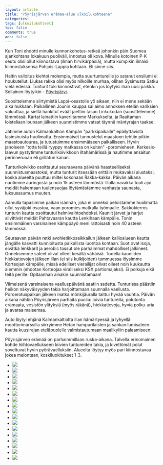 ```yaml
--- 
layout: article 
title: "Pöyrisjärven erämaa-alue ulkoilukohteena" 
categories: 
tags: [ulkoilukohteet]
toc: false 
comments: true 
ads: false 
--- 
```


Kun Toni ehdotti minulle kunnonkohotus-retkeä johonkin päin Suomea
ajankohtana lokakuun puoliväli, innostus oli kova. Minulle kotoinen P-K
seutu olisi ollut kiinnostava (ilman hirvikärpäsiä), mutta kumpikin
ilmaisi kiinnostuksensa Pohjois-Lappia kohtaan. Eli sinne siis.

Haltin valloitus kiehtoi molempia, mutta suurtuntureille jo satanut
ensilumi ei houkutellut. Liukas rakka olisi myös nilkoille murhaa,
olihan Sysimusta Satku vielä edessä. Tunturit toki kiinnostivat, etenkin
jos löytyisi ihan uusi paikka. Sellainen löytyikin -
[Pöyrisjärvi](http://www.luontoon.fi/Retkikohteet/eramaaalueet/poyrisjarvi/Sivut/Default.aspx).

Suosittelemme siirtymistä Lappi-osastolle yö aikaan, niin ei mene sekään
aika hukkaan. Paikallinen Jounin kauppa sai aimo annoksen etelän
variksien valuuttaa, ja sieltä hankitut eväät jaettiin tasan Linkukodan
(suosittelemme) lämmössä. Kartat lainattiin kaveriltamme Markukselta, ja
Raattaman loisteliaan lounaan jälkeen suunnistimme vatsat täynnä
mäntyrajan taakse.

Jätimme auton Kalmankaltion Kämpän "parkkipaikalle" epäilyttävistä
lasinsiruista huolimatta. Ensimmäiset tunnustelut maastoon tehtiin
pitkin maastoautouraa, ja tutustuimme ensimmäiseen paikalliseen. Hyvin
janoiseen "totta teillä ryyppy matkassa on kuiten" -poromieheen.
Kerkesix-laavun pystytimme tunturikoivikkoon iltahämärissä ja nautimme
ansaitun perinneruoan eli grillatun kanan.

Tunturikoivikko osoittautui seuraavana päivänä haasteelliseksi
suunnistusmaastoksi, mutta tunturit itsessään erittäin mukavaksi
alustaksi, koska alueelta puuttuu miltei kokonaan Rakka-kakka. Päivän
aikana nautimme auringosta ja noin 15 asteen lämmöstä. Illalla navakka
tuuli ajoi meidät hakemaan tuulensuojaa löytämästämme vanhasta saunasta,
luksusasumus muuten.

Aamulla tapasimme paikan isännän, joka ei onneksi peloistamme huolimatta
ollut syväjoki osastoa, vaan poromies matkalla työmaalle. Sakkokierros
tunturin kautta osoittautui helmivaihtoehdoksi. Kauniit järvet ja harjut
siivittivät meidät Pahtavaaran kautta Lenkihaan kämpälle. Tonin
ensimmäinen varsinainen kämppäyö meni rattoisasti noin 40 asteen
lämmössä.

Seuraavan päivän retki avohietikkoseikkailun jälkeen kallioalueen kautta
jängälle kasvatti kunnioitusta paikallista luontoa kohtaan. Suot ovat
isoja, eivätkä lenkkarit ja aerobic tossut ole parhaimmat mahdolliset
jalkineet. Onneksemme sateet olivat olleet kesällä vähäisiä. Todella
kauniiden hiekkatievojen jälkeen illan (ei siis kulkijoiden) tummuessa
löysimme Korteojan kämpälle, missä edelliset vierailijat olivat olleet
noin kuukautta aiemmin (ehdotan Korteojaa viralliseksi KSX
partiomajaksi). Ei polkuja eikä teitä perille. Opitaanhan ainakin
suunnistamaan!

Viimeisenä varsinaisena vaelluspäivänä saatiin sadetta. Tunturissa
päästiin heikon näkyväisyyden takia harjoittamaan suunnalla vaellusta.
Poroerotuspaikan jälkeen matka mönkijäuralla taittui hyvää vauhtia.
Päivän aikana nähtiin Pöyrisjärven parhaita puolia: loivia tuntureita,
polutonta erämaata, vesistön ylityksiä (myös räkänä), hiekkatievoja,
hyviä polku-uria ja avaraa maisemaa.

Auto löytyi ehjänä Kalmankaltiolta illan hämärtyessä ja lyhyellä
moottorimarssilla siirryimme Hetan hampurilaisten ja sankan lumisateen
kautta kuusirajan eteläpuolelle valmistautumaan maalikyliin palaamiseen.

Pöyrisjärven erämää on parhaimmillaan ruska-aikana. Talvella erinomainen
kohde hiihtovaellukseen loivien tuntureiden takia, ja kivettömät polut
soveltuvat hyvin pyörävaelluksiin. Alueelta löytyy myös pari
kiinnostavaa jokea melontaan, koskiluokitukset 1-3.

<div class="image-gallery">

-   [![](/Media/Default/ImageGalleries/poyrisjarven-eramaa-alue-ulkoilukohteena/Thumbnails/kohteetlappipoyrisjarvi_01b.jpg)](/Media/Default/ImageGalleries/poyrisjarven-eramaa-alue-ulkoilukohteena/kohteetlappipoyrisjarvi_01b.jpg)
-   [![](/Media/Default/ImageGalleries/poyrisjarven-eramaa-alue-ulkoilukohteena/Thumbnails/kohteetlappipoyrisjarvi_02b.jpg)](/Media/Default/ImageGalleries/poyrisjarven-eramaa-alue-ulkoilukohteena/kohteetlappipoyrisjarvi_02b.jpg)
-   [![](/Media/Default/ImageGalleries/poyrisjarven-eramaa-alue-ulkoilukohteena/Thumbnails/kohteetlappipoyrisjarvi_03b.jpg)](/Media/Default/ImageGalleries/poyrisjarven-eramaa-alue-ulkoilukohteena/kohteetlappipoyrisjarvi_03b.jpg)
-   [![](/Media/Default/ImageGalleries/poyrisjarven-eramaa-alue-ulkoilukohteena/Thumbnails/kohteetlappipoyrisjarvi_04b.jpg)](/Media/Default/ImageGalleries/poyrisjarven-eramaa-alue-ulkoilukohteena/kohteetlappipoyrisjarvi_04b.jpg)
-   [![](/Media/Default/ImageGalleries/poyrisjarven-eramaa-alue-ulkoilukohteena/Thumbnails/kohteetlappipoyrisjarvi_05b.jpg)](/Media/Default/ImageGalleries/poyrisjarven-eramaa-alue-ulkoilukohteena/kohteetlappipoyrisjarvi_05b.jpg)
-   [![](/Media/Default/ImageGalleries/poyrisjarven-eramaa-alue-ulkoilukohteena/Thumbnails/kohteetlappipoyrisjarvi_06b.jpg)](/Media/Default/ImageGalleries/poyrisjarven-eramaa-alue-ulkoilukohteena/kohteetlappipoyrisjarvi_06b.jpg)
-   [![](/Media/Default/ImageGalleries/poyrisjarven-eramaa-alue-ulkoilukohteena/Thumbnails/kohteetlappipoyrisjarvi_07b.jpg)](/Media/Default/ImageGalleries/poyrisjarven-eramaa-alue-ulkoilukohteena/kohteetlappipoyrisjarvi_07b.jpg)
-   [![](/Media/Default/ImageGalleries/poyrisjarven-eramaa-alue-ulkoilukohteena/Thumbnails/kohteetlappipoyrisjarvi_08b.jpg)](/Media/Default/ImageGalleries/poyrisjarven-eramaa-alue-ulkoilukohteena/kohteetlappipoyrisjarvi_08b.jpg)
-   [![](/Media/Default/ImageGalleries/poyrisjarven-eramaa-alue-ulkoilukohteena/Thumbnails/kohteetlappipoyrisjarvi_09b.jpg)](/Media/Default/ImageGalleries/poyrisjarven-eramaa-alue-ulkoilukohteena/kohteetlappipoyrisjarvi_09b.jpg)
-   [![](/Media/Default/ImageGalleries/poyrisjarven-eramaa-alue-ulkoilukohteena/Thumbnails/kohteetlappipoyrisjarvi_10b.jpg)](/Media/Default/ImageGalleries/poyrisjarven-eramaa-alue-ulkoilukohteena/kohteetlappipoyrisjarvi_10b.jpg)
-   [![](/Media/Default/ImageGalleries/poyrisjarven-eramaa-alue-ulkoilukohteena/Thumbnails/kohteetlappipoyrisjarvi_11b.jpg)](/Media/Default/ImageGalleries/poyrisjarven-eramaa-alue-ulkoilukohteena/kohteetlappipoyrisjarvi_11b.jpg)
-   [![](/Media/Default/ImageGalleries/poyrisjarven-eramaa-alue-ulkoilukohteena/Thumbnails/kohteetlappipoyrisjarvi_12b.jpg)](/Media/Default/ImageGalleries/poyrisjarven-eramaa-alue-ulkoilukohteena/kohteetlappipoyrisjarvi_12b.jpg)
-   [![](/Media/Default/ImageGalleries/poyrisjarven-eramaa-alue-ulkoilukohteena/Thumbnails/kohteetlappipoyrisjarvi_13b.jpg)](/Media/Default/ImageGalleries/poyrisjarven-eramaa-alue-ulkoilukohteena/kohteetlappipoyrisjarvi_13b.jpg)
-   [![](/Media/Default/ImageGalleries/poyrisjarven-eramaa-alue-ulkoilukohteena/Thumbnails/kohteetlappipoyrisjarvi_14b.jpg)](/Media/Default/ImageGalleries/poyrisjarven-eramaa-alue-ulkoilukohteena/kohteetlappipoyrisjarvi_14b.jpg)
-   [![](/Media/Default/ImageGalleries/poyrisjarven-eramaa-alue-ulkoilukohteena/Thumbnails/kohteetlappipoyrisjarvi_15b.jpg)](/Media/Default/ImageGalleries/poyrisjarven-eramaa-alue-ulkoilukohteena/kohteetlappipoyrisjarvi_15b.jpg)
-   [![](/Media/Default/ImageGalleries/poyrisjarven-eramaa-alue-ulkoilukohteena/Thumbnails/kohteetlappipoyrisjarvi_16b.jpg)](/Media/Default/ImageGalleries/poyrisjarven-eramaa-alue-ulkoilukohteena/kohteetlappipoyrisjarvi_16b.jpg)
-   [![](/Media/Default/ImageGalleries/poyrisjarven-eramaa-alue-ulkoilukohteena/Thumbnails/kohteetlappipoyrisjarvi_17b.jpg)](/Media/Default/ImageGalleries/poyrisjarven-eramaa-alue-ulkoilukohteena/kohteetlappipoyrisjarvi_17b.jpg)

</div>
